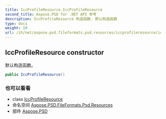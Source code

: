 ```yaml
---
title: IccProfileResource.IccProfileResource
second_title: Aspose.PSD for .NET API 参考
description: IccProfileResource 构造函数. 默认构造函数
type: docs
weight: 10
url: /zh/net/aspose.psd.fileformats.psd.resources/iccprofileresource/iccprofileresource/
---
```

## IccProfileResource constructor

默认构造函数。

```csharp
public IccProfileResource()
```

### 也可以看看

* class [IccProfileResource](../)
* 命名空间 [Aspose.PSD.FileFormats.Psd.Resources](../../iccprofileresource/)
* 部件 [Aspose.PSD](../../../)


